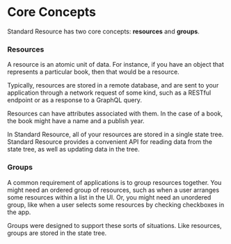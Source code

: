 # Core Concepts

Standard Resource has two core concepts: **resources** and **groups**.

### Resources

A resource is an atomic unit of data. For instance, if you have an object that represents
a particular book, then that would be a resource.

Typically, resources are stored in a remote database, and are sent to your application through
a network request of some kind, such as a RESTful endpoint or as a response to a GraphQL
query.

Resources can have attributes associated with them. In the case of a book, the book might
have a name and a publish year.

In Standard Resource, all of your resources are stored in a single state tree. Standard
Resource provides a convenient API for reading data from the state tree, as well as updating data
in the tree.

### Groups

A common requirement of applications is to group resources together. You might need an ordered
group of resources, such as when a user arranges some resources within a list in the UI. Or,
you might need an unordered group, like when a user selects some resources by checking
checkboxes in the app.

Groups were designed to support these sorts of situations. Like resources, groups are stored in
the state tree.
